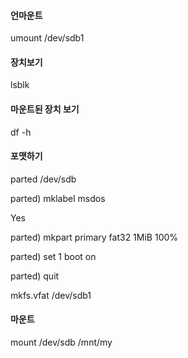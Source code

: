 #### 언마운트

umount /dev/sdb1



#### 장치보기

lsblk



#### 마운트된 장치 보기

df -h



#### 포맷하기

parted /dev/sdb

parted) mklabel msdos

Yes

parted) mkpart primary fat32 1MiB 100%

parted) set 1 boot on

parted)  quit



mkfs.vfat /dev/sdb1



#### 마운트

mount /dev/sdb /mnt/my

